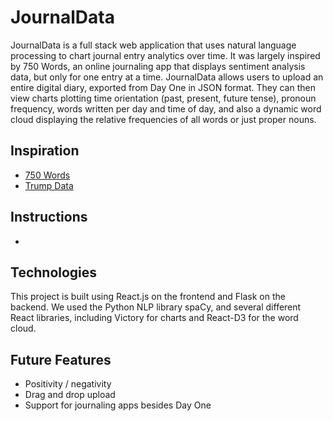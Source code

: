 # JournalData

JournalData is a full stack web application that uses natural language processing to chart journal entry analytics over time. It was largely inspired by 750 Words, an online journaling app that displays sentiment analysis data, but only for one entry at a time. JournalData allows users to upload an entire digital diary, exported from Day One in JSON format. They can then view charts plotting time orientation (past, present, future tense), pronoun frequency, words written per day and time of day, and also a dynamic word cloud displaying the relative frequencies of all words or just proper nouns.

## Inspiration

- [750 Words][750words]
- [Trump Data][trumpdata]

[750words]: http://750words.com/
[trumpdata]: http://www.trumpdata.org/

## Instructions

-

## Technologies

This project is built using React.js on the frontend and Flask on the backend. We used the Python NLP library spaCy, and several different React libraries, including Victory for charts and React-D3 for the word cloud.

## Future Features

- Positivity / negativity
- Drag and drop upload
- Support for journaling apps besides Day One

